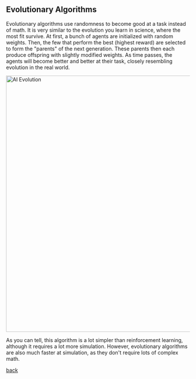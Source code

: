 ## Evolutionary Algorithms

Evolutionary algorithms use randomness to become good at a task instead of math. It is very similar to the evolution you learn in science, where the most fit survive. At first, a bunch of agents are initialized with random weights. Then, the few that perform the best (highest reward) are selected to form the "parents" of the next generation. These parents then each produce offspring with slightly modified weights. As time passes, the agents will become better and better at their task, closely resembling evolution in the real world.

<img src="https://eng.uber.com/wp-content/uploads/2017/12/Header-1.png" alt="AI Evolution" width="700"/>

As you can tell, this algorithm is a lot simpler than reinforcement learning, although it requires a lot more simulation. However, evolutionary algorithms are also much faster at simulation, as they don't require lots of complex math. 

[back](./)

